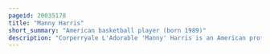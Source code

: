 ```yaml
---
pageid: 20035178
title: "Manny Harris"
short_summary: "American basketball player (born 1989)"
description: "Corperryale L'Adorable 'Manny' Harris is an American professional basketball player for Al Riyadi Beirut of the Lebanese Basketball League. He has previously played for the Los Angeles Lakers, Cleveland Cavaliers, and Dallas Mavericks of the National Basketball Association, and is a former All-Big Ten Conference Guard who played three Seasons for the Michigan Wolverines."
---
```

